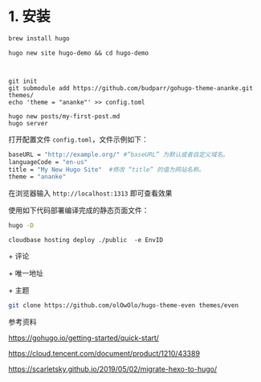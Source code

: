 # 1. 安装



```bash
brew install hugo


```



```
hugo new site hugo-demo && cd hugo-demo
```





```plaintext


git init
git submodule add https://github.com/budparr/gohugo-theme-ananke.git themes/
echo 'theme = "ananke"' >> config.toml

```



```
hugo new posts/my-first-post.md
hugo server
```



打开配置文件 `config.toml`，文件示例如下：

```bash
baseURL = "http://example.org/" #“baseURL” 为默认或者自定义域名。
languageCode = "en-us"
title = "My New Hugo Site"  #修改 “title” 的值为网站名称。
theme = "ananke"
```





在浏览器输入 `http://localhost:1313` 即可查看效果





使用如下代码部署编译完成的静态页面文件：

```bash
hugo -D
```





```
cloudbase hosting deploy ./public  -e EnvID
```





\+ 评论

\+ 唯一地址

\+ 主题

```bash
git clone https://github.com/olOwOlo/hugo-theme-even themes/even


```









参考资料

https://gohugo.io/getting-started/quick-start/

https://cloud.tencent.com/document/product/1210/43389

https://scarletsky.github.io/2019/05/02/migrate-hexo-to-hugo/